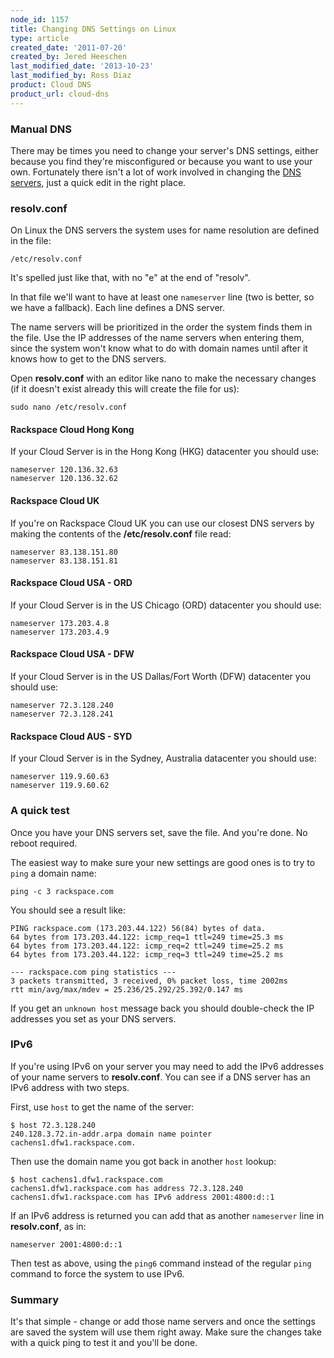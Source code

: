 ```yaml
---
node_id: 1157
title: Changing DNS Settings on Linux
type: article
created_date: '2011-07-20'
created_by: Jered Heeschen
last_modified_date: '2013-10-23'
last_modified_by: Ross Diaz
product: Cloud DNS
product_url: cloud-dns
---
```


### Manual DNS

There may be times you need to change your server's DNS settings, either
because you find they're misconfigured or because you want to use your
own. Fortunately there isn't a lot of work involved in changing the [DNS servers](http://www.rackspace.com/cloud/dns/), just a quick edit in the
right place.

### resolv.conf

On Linux the DNS servers the system uses for name resolution are defined
in the file:

    /etc/resolv.conf

It's spelled just like that, with no "e" at the end of "resolv".

In that file we'll want to have at least one `nameserver` line (two is
better, so we have a fallback). Each line defines a DNS server.

The name servers will be prioritized in the order the system finds them
in the file. Use the IP addresses of the name servers when entering
them, since the system won't know what to do with domain names until
after it knows how to get to the DNS servers.

Open **resolv.conf** with an editor like nano to make the necessary changes
(if it doesn't exist already this will create the file for us):

    sudo nano /etc/resolv.conf

#### Rackspace Cloud Hong Kong

If your Cloud Server is in the Hong Kong (HKG) datacenter you should
use:

    nameserver 120.136.32.63
    nameserver 120.136.32.62

#### Rackspace Cloud UK

If you're on Rackspace Cloud UK you can use our closest DNS servers by
making the contents of the **/etc/resolv.conf** file read:

    nameserver 83.138.151.80
    nameserver 83.138.151.81

#### Rackspace Cloud USA - ORD

If your Cloud Server is in the US Chicago (ORD) datacenter you should
use:

    nameserver 173.203.4.8
    nameserver 173.203.4.9

#### Rackspace Cloud USA - DFW

If your Cloud Server is in the US Dallas/Fort Worth (DFW) datacenter you
should use:

    nameserver 72.3.128.240
    nameserver 72.3.128.241

#### Rackspace Cloud AUS - SYD

If your Cloud Server is in the Sydney, Australia datacenter you should
use:

    nameserver 119.9.60.63
    nameserver 119.9.60.62

### A quick test

Once you have your DNS servers set, save the file. And you're done. No
reboot required.

The easiest way to make sure your new settings are good ones is to try
to `ping` a domain name:

    ping -c 3 rackspace.com

You should see a result like:

    PING rackspace.com (173.203.44.122) 56(84) bytes of data.
    64 bytes from 173.203.44.122: icmp_req=1 ttl=249 time=25.3 ms
    64 bytes from 173.203.44.122: icmp_req=2 ttl=249 time=25.2 ms
    64 bytes from 173.203.44.122: icmp_req=3 ttl=249 time=25.2 ms

    --- rackspace.com ping statistics ---
    3 packets transmitted, 3 received, 0% packet loss, time 2002ms
    rtt min/avg/max/mdev = 25.236/25.292/25.392/0.147 ms

If you get an `unknown host` message back you should double-check the IP
addresses you set as your DNS servers.

### IPv6

If you're using IPv6 on your server you may need to add the IPv6
addresses of your name servers to **resolv.conf**. You can see if a DNS
server has an IPv6 address with two steps.

First, use `host` to get the name of the server:

    $ host 72.3.128.240
    240.128.3.72.in-addr.arpa domain name pointer cachens1.dfw1.rackspace.com.

Then use the domain name you got back in another `host` lookup:

    $ host cachens1.dfw1.rackspace.com
    cachens1.dfw1.rackspace.com has address 72.3.128.240
    cachens1.dfw1.rackspace.com has IPv6 address 2001:4800:d::1

If an IPv6 address is returned you can add that as another `nameserver`
line in **resolv.conf**, as in:

    nameserver 2001:4800:d::1

Then test as above, using the `ping6` command instead of the regular
`ping` command to force the system to use IPv6.

### Summary

It's that simple - change or add those name servers and once the
settings are saved the system will use them right away. Make sure the
changes take with a quick ping to test it and you'll be done.
